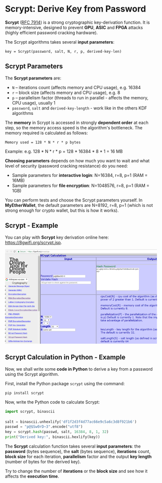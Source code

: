 # Scrypt: Derive Key from Password

**Scrypt** ([RFC 7914](https://tools.ietf.org/html/rfc7914.html)) is a strong cryptographic key-derivation function. It is memory-intensive, designed to prevent **GPU**, **ASIC** and **FPGA** attacks (highly efficient password cracking hardware).

The Scrypt algorithms takes several **input parameters**:
```
key = Scrypt(password, salt, N, r, p, derived-key-len)
```

## Scrypt Parameters

The **Scrypt parameters** are:
 - `N` – iterations count (affects memory and CPU usage), e.g. 16384
 - `r` – block size (affects memory and CPU usage), e.g. 8
 - `p` – parallelism factor (threads to run in parallel - affects the memory, CPU usage), usually 1
 - `password`, `salt` and `derived-key-length` - work like in the others KDF algorithms

The **memory** in Scrypt is accessed in strongly **dependent order** at each step, so the memory access speed is the algorithm's bottleneck. The memory required is calculated as follows:
```
Memory used = 128 * N * r * p bytes
```
Example: e.g. 128 \* N \* r \* p = 128 \* 16384 \* 8 \* 1 = 16 MB

**Choosing parameters** depends on how much you want to wait and what level of security (password cracking resistance) do you need:
 - Sample parameters for **interactive login**: N=16384, r=8, p=1 (RAM = 16MB)
 - Sample parameters for **file encryption**: N=1048576, r=8, p=1 (RAM = 1GB)

You can perform tests and choose the Scrypt parameters yourself. In **MyEtherWallet**, the default parameters are  N=8192, r=8, p=1 (which is not strong enough for crypto wallet, but this is how it works).

## Scrypt - Example

You can play with **Scrypt** key derivation online here: https://8gwifi.org/scrypt.jsp.

![](/assets/Scrypt-key-derivation.png)

## Scrypt Calculation in Python - Example

Now, we shall write some **code in Python** to derive a key from a password using the Scrypt algorithm.

First, install the Python package `scrypt` using the command:
```
pip install scrypt
```

Now, write the Python code to calculate Scrypt:
```python
import scrypt, binascii

salt = binascii.unhexlify('df1f2d3f4d77ac66e9c5a6c3d8f921b6')
passwd = "p@$Sw0rD~3".encode("utf8")
key = scrypt.hash(passwd, salt, 16384, 8, 1, 32)
print("Derived key:", binascii.hexlify(key))
```

The **Scrypt** calculation function takes several **input parameters**: the **password** (bytes sequence), the **salt** (bytes sequence), **iterations** count, **block size** for each iteration, **parallelism** factor and the output **key length** (number of bytes for the derived key).

Try to change the number of **iterations** or the **block size** and see how it affects the **execution time**.